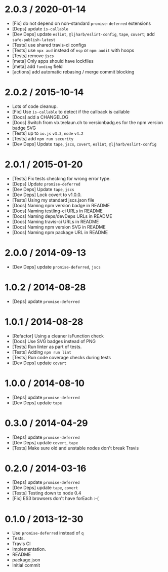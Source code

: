 2.0.3 / 2020-01-14
==================
  * [Fix] do not depend on non-standard `promise-deferred` extensions
  * [Deps] update `is-callable`
  * [Dev Deps] update `eslint`, `@ljharb/eslint-config`, `tape`, `covert`; add `safe-publish-latest`
  * [Tests] use shared travis-ci configs
  * [Tests] use `npx aud` instead of `nsp` or `npm audit` with hoops
  * [Tests] remove `jscs`
  * [meta] Only apps should have lockfiles
  * [meta] add `funding` field
  * [actions] add automatic rebasing / merge commit blocking

2.0.2 / 2015-10-14
==================
  * Lots of code cleanup.
  * [Fix] Use `is-callable` to detect if the callback is callable
  * [Docs] add a CHANGELOG
  * [Docs] Switch from vb.teelaun.ch to versionbadg.es for the npm version badge SVG
  * [Tests] up to `io.js` `v3.3`, `node` `v4.2`
  * [Tests] add `npm run security`
  * [Dev Deps] Update `tape`, `jscs`, `covert`, `eslint`, `@ljharb/eslint-config`

2.0.1 / 2015-01-20
==================
  * [Tests] Fix tests checking for wrong error type.
  * [Deps] Update `promise-deferred`
  * [Dev Deps] Update `tape`, `jscs`
  * [Dev Deps] Lock covert to v1.0.0.
  * [Tests] Using my standard jscs.json file
  * [Docs] Naming npm version badge in README
  * [Docs] Naming testling-ci URLs in README
  * [Docs] Naming deps/devDeps URLs in README
  * [Docs] Naming travis-ci URLs in README
  * [Docs] Naming npm version SVG in README
  * [Docs] Naming npm package URL in README

2.0.0 / 2014-09-13
==================
  * [Dev Deps] update `promise-deferred`, `jscs`

1.0.2 / 2014-08-28
==================
  * [Deps] update `promise-deferred`

1.0.1 / 2014-08-28
==================
  * [Refactor] Using a cleaner isFunction check
  * [Docs] Use SVG badges instead of PNG
  * [Tests] Run linter as part of tests.
  * [Tests] Adding `npm run lint`
  * [Tests] Run code coverage checks during tests
  * [Dev Deps] update `covert`

1.0.0 / 2014-08-10
==================
  * [Deps] update `promise-deferred`
  * [Dev Deps] update `tape`

0.3.0 / 2014-04-29
==================
  * [Deps] update `promise-deferred`
  * [Dev Deps] update `covert`, `tape`
  * [Tests] Make sure old and unstable nodes don't break Travis

0.2.0 / 2014-03-16
==================
  * [Deps] update `promise-deferred`
  * [Dev Deps] update `tape`, `covert`
  * [Tests] Testing down to node 0.4
  * [Fix] ES3 browsers don't have forEach :-(

0.1.0 / 2013-12-30
==================
  * Use `promise-deferred` instead of `q`
  * Tests.
  * Travis CI
  * Implementation.
  * README
  * package.json
  * Initial commit
